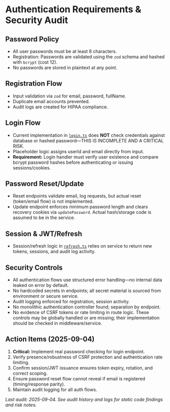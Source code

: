 # Authentication Requirements & Security Audit

## Password Policy
- All user passwords must be at least 8 characters.
- Registration: Passwords are validated using the `zod` schema and hashed with `bcrypt` (cost 12).
- No passwords are stored in plaintext at any point.

## Registration Flow
- Input validation via `zod` for email, password, fullName.
- Duplicate email accounts prevented.
- Audit logs are created for HIPAA compliance.

## Login Flow
- Current implementation in [`login.ts`](src/pages/api/auth/login.ts) does **NOT** check credentials against database or hashed password—THIS IS INCOMPLETE AND A CRITICAL RISK.
- Placeholder logic assigns userId and email directly from input.
- **Requirement:** Login handler must verify user existence and compare bcrypt password hashes before authenticating or issuing sessions/cookies.

## Password Reset/Update
- Reset endpoints validate email, log requests, but actual reset (token/email flow) is not implemented.
- Update endpoint enforces minimum password length and clears recovery cookies via `updatePassword`. Actual hash/storage code is assumed to be in the service.

## Session & JWT/Refresh
- Session/refresh logic in [`refresh.ts`](src/pages/api/auth/refresh.ts) relies on service to return new tokens, sessions, and audit log activity.

## Security Controls
- All authentication flows use structured error handling—no internal data leaked on error by default.
- No hardcoded secrets in endpoints; all secret material is sourced from environment or secure service.
- Audit logging enforced for registration, session activity.
- No monolithic authentication controller found; separation by endpoint.
- No evidence of CSRF tokens or rate limiting in route logic. These controls may be globally handled or are missing; their implementation should be checked in middleware/service.

## Action Items (2025-09-04)
1. **Critical:** Implement real password checking for login endpoint.
2. Verify presence/robustness of CSRF protection and authentication rate limiting.
3. Confirm session/JWT issuance ensures token expiry, rotation, and correct scoping.
4. Ensure password reset flow cannot reveal if email is registered (timing/response parity).
5. Maintain audit logging for all auth flows.

_Last audit: 2025-09-04. See audit history and logs for static code findings and risk notes._
